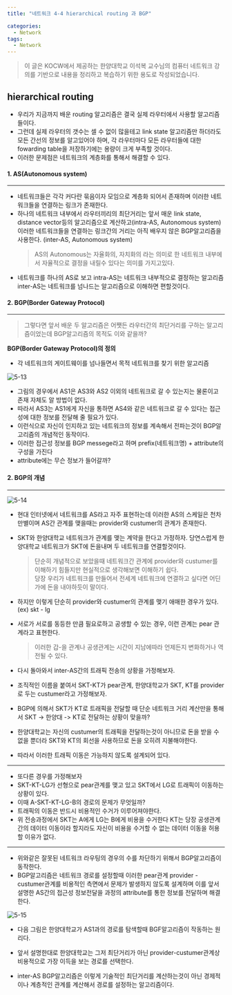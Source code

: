 ```yaml
---
title: "네트워크 4-4 hierarchical routing 과 BGP"

categories:
  - Network
tags:
  - Network
---
```


> 이 글은 KOCW에서 제공하는 한양대학교 이석복 교수님의 컴퓨터 네트워크 강의를 기반으로 내용을 정리하고 복습하기 위한 용도로 작성되었습니다.

## hierarchical routing

- 우리가 지금까지 배운 routing 알고리즘은 결국 실제 라우터에서 사용할 알고리즘들이다.
- 그런데 실제 라우터의 갯수는 셀 수 없이 많을테고 link state 알고리즘만 하더라도 모든 간선의 정보를 알고있어야 하며, 각 라우터마다 모든 라우터들에 대한 fowarding table을 저장하기에는 용량이 크게 부족할 것이다.
- 이러한 문제점은 네트워크의 계층화를 통해서 해결할 수 있다.

#### 1. AS(Autonomous system)

---

- 네트워크들은 각각 커다란 묶음이자 모임으로 계층화 되어서 존재하며 이러한 네트워크들을 연결하는 링크가 존재한다.
- 하나의 네트워크 내부에서 라우터끼리의 최단거리는 앞서 매운 link state, distance vector등의 알고리즘으로 계산하고(intra-AS, Autonomous system)
  이러한 네트워크들을 연결하는 링크간의 거리는 아직 배우지 않은 BGP알고리즘을 사용한다. (inter-AS, Autonomous system)
  > AS의 Autonomous는 자율화의, 자치화의 라는 의미로 한 네트워크 내부에서 자율적으로 결정을 내릴수 있다는 의미를 가지고있다.
- 네트워크를 하나의 AS로 보고 intra-AS는 네트워크 내부적으로 결정하는 알고리즘 inter-AS는 네트워크를 넘나드는 알고리즘으로 이해하면 편할것이다.

#### 2. BGP(Border Gateway Protocol)

---

> 그렇다면 앞서 배운 두 알고리즘은 어쨋든 라우터간의 최단거리를 구하는 알고리즘이었는데 BGP알고리즘의 목적도 이와 같을까?

**BGP(Border Gateway Protocol)의 정의**

- 각 네트워크의 게이트웨이를 넘나들면서 목적 네트워크를 찾기 위한 알고리즘

![5-13](https://github.com/mjh851819/mjh851819.github.io/assets/70308520/d2d0a276-4ae5-40e1-b35d-d8617a2089a8)

- 그림의 경우에서 AS1은 AS3와 AS2 이외의 네트워크로 갈 수 있는지는 물론이고 존재 자체도 알 방법이 없다.
- 따라서 AS3는 AS1에게 자신을 통하면 AS4와 같은 네트워크로 갈 수 있다는 접근성에 대한 정보를 전달해 줄 필요가 있다.
- 이런식으로 자신이 인지하고 있는 네트워크의 정보를 계속해서 전파는것이 BGP알고리즘의 개념적인 동작이다.
- 이러한 접근성 정보를 BGP messege라고 하며 prefix(네트워크명) + attribute의 구성을 가진다
- attribute에는 무슨 정보가 들어갈까?

#### 2. BGP의 개념

---

![5-14](https://github.com/mjh851819/mjh851819.github.io/assets/70308520/c7130954-b475-42ca-94eb-2384721c618f)

- 현대 인터넷에서 네트워크를 AS라고 자주 표현하는데 이러한 AS의 스케일은 천차만별이며 AS간 관계를 맺을때는 provider와 custumer의 관계가 존재한다.
- SKT와 한양대학교 네트워크가 관계를 맺는 계약을 한다고 가정하자. 당연스럽게 한양대학교 네트워크가 SKT에 돈을내며 두 네트워크를 연결할것이다.

  > 단순히 개념적으로 보았을때 네트워크간 관계에 provider와 custumer를 이해하기 힘들지만 현실적으로 생각해보면 이해하기 쉽다.  
  > 당장 우리가 네트워크를 만들어서 전세계 네트워크에 연결하고 싶다면 어딘가에 돈을 내야하듯이 말이다.

- 하지만 이렇게 단순히 provider와 custumer의 관계를 맺기 애매한 경우가 있다. (ex) skt - lg
- 서로가 서로를 동등한 만큼 필요로하고 공생할 수 있는 경우, 이런 관계는 pear 관계라고 표현한다.

  > 이러한 갑-을 관계나 공생관계는 시간이 지남에따라 언제든지 변화하거나 역전될 수 있다.

- 다시 돌아와서 inter-AS간의 트래픽 전송의 상황을 가정해보자.
- 조직적인 이름을 붙여서 SKT-KT가 pear관계, 한양대학교가 SKT, KT를 provider로 두는 custumer라고 가정해보자.
- BGP에 의해서 SKT가 KT로 트래픽을 전달할 때 단순 네트워크 거리 계산만을 통해서 SKT -> 한양대 -> KT로 전달하는 상황이 맞을까?
- 한양대학교는 자신의 custumer의 트래픽을 전달하는것이 아니므로 돈을 받을 수 없을 뿐더라 SKT와 KT의 회선을 사용하므로 돈을 오히려 지불해야한다.
- 따라서 이러한 트래픽 이동은 가능하지 않도록 설계되어 있다.

---

- 또다른 경우를 가정해보자
- SKT-KT-LG가 선형으로 pear관계를 맺고 있고 SKT에서 LG로 트래픽이 이동하는 상황이 있다.
- 이때 A-SKT-KT-LG-B의 경로의 문제가 무엇일까?
- 트래픽의 이동은 반드시 비용적인 수거가 이루어져야한다.
- 위 전송과정에서 SKT는 A에게 LG는 B에게 비용을 수거한다 KT는 당장 공생관계간의 데이터 이동이라 할지라도 자신이 비용을 수거할 수 없는 데이터 이동을 허용할 이유가 없다.

---

- 위와같은 잘못된 네트워크 라우팅의 경우의 수를 차단하기 위해서 BGP알고리즘이 동작한다.
- BGP알고리즘은 네트워크 경로를 설정할때 이러한 pear관계 provider - custumer관계를 비용적인 측면에서 문제가 발생하지 않도록 설계하며 이를 앞서 설명한 AS간의 접근성 정보전달을 과정의 attribute를 통한 정보를 전달하며 해결한다.

![5-15](https://github.com/mjh851819/mjh851819.github.io/assets/70308520/c9df907f-ef13-4bf2-a60d-f1f0cd777931)

- 다음 그림은 한양대학교가 AS1과의 경로를 탐색할때 BGF알고리즘이 작동하는 원리다.
- 앞서 설명한대로 한양대학교는 그저 최단거리가 아닌 provider-custumer관계상 비용적으로 가장 이득을 보는 경로를 선택한다.

- inter-AS BGP알고리즘은 이렇게 기술적인 최단거리를 계산하는것이 아닌 경제적이나 계층적인 관계를 계산해서 경로를 설정하는 알고리즘이다.
